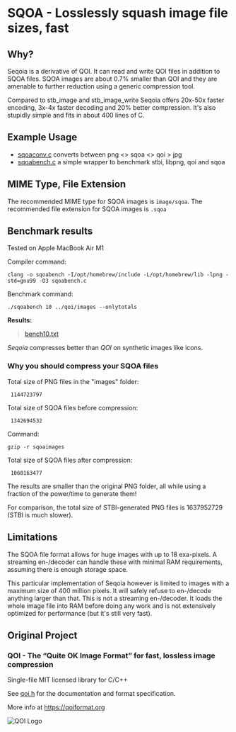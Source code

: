 # SQOA - Losslessly squash image file sizes, fast

## Why?

Seqoia is a derivative of QOI. It can read and write QOI files in addition to
SQOA files. SQOA images are about 0.7% smaller than QOI and they are amenable 
to further reduction using a generic compression tool.

Compared to stb_image and stb_image_write Seqoia offers 20x-50x faster encoding,
3x-4x faster decoding and 20% better compression. It's also stupidly simple and
fits in about 400 lines of C.


## Example Usage

- [sqoaconv.c](https://github.com/jido/seqoia/blob/sqoa-format/sqoaconv.c)
converts between png <> sqoa <> qoi > jpg
 - [sqoabench.c](https://github.com/jido/seqoia/blob/sqoa-format/sqoabench.c)
a simple wrapper to benchmark stbi, libpng, qoi and sqoa


## MIME Type, File Extension

The recommended MIME type for SQOA images is `image/sqoa`.
The recommended file extension for SQOA images is `.sqoa`


## Benchmark results

Tested on Apple MacBook Air M1

Compiler command:

```
clang -o sqoabench -I/opt/homebrew/include -L/opt/homebrew/lib -lpng -std=gnu99 -O3 sqoabench.c
```

Benchmark command:

```
./sqoabench 10 ../qoi/images --onlytotals
```

**Results:**

> [bench10.txt](https://github.com/jido/seqoia/blob/sqoa-format/bench10.txt)

_Seqoia_ compresses better than _QOI_ on synthetic images like icons.

### Why you should compress your SQOA files

Total size of PNG files in the "images" folder:

```
 1144723797
```

Total size of SQOA files before compression:

```
 1342694532
```

Command:

```
gzip -r sqoaimages
```

Total size of SQOA files after compression:

```
 1060163477
```

The results are smaller than the original PNG folder, all while using a fraction of the power/time to generate them!

For comparison, the total size of STBI-generated PNG files is 1637952729 (STBI is much slower).

## Limitations

The SQOA file format allows for huge images with up to 18 exa-pixels. A streaming 
en-/decoder can handle these with minimal RAM requirements, assuming there is 
enough storage space.

This particular implementation of Seqoia however is limited to images with a 
maximum size of 400 million pixels. It will safely refuse to en-/decode anything
larger than that. This is not a streaming en-/decoder. It loads the whole image
file into RAM before doing any work and is not extensively optimized for 
performance (but it's still very fast).


## Original Project

### QOI - The “Quite OK Image Format” for fast, lossless image compression

Single-file MIT licensed library for C/C++

See [qoi.h](https://github.com/phoboslab/qoi/blob/master/qoi.h) for
the documentation and format specification.

More info at https://qoiformat.org

![QOI Logo](https://qoiformat.org/qoi-logo.svg)
